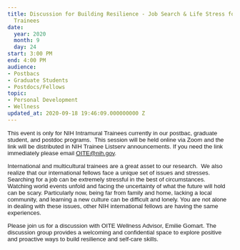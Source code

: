 ```yaml
---
title: Discussion for Building Resilience - Job Search & Life Stress for International
  Trainees
date:
  year: 2020
  month: 9
  day: 24
start: 3:00 PM
end: 4:00 PM
audience:
- Postbacs
- Graduate Students
- Postdocs/Fellows
topic:
- Personal Development
- Wellness
updated_at: 2020-09-18 19:46:09.000000000 Z
---
```

<span style="font-family: arial, helvetica, sans-serif; font-size:
10pt;">This event is only for NIH Intramural Trainees currently in our
postbac, graduate student, and postdoc programs.  This session will be
held online via Zoom and the link will be distributed in NIH Trainee
Listserv announcements. If you need the link immediately please email
OITE@nih.gov. </span>

<span style="font-family: arial, helvetica, sans-serif; font-size:
10pt;">International and multicultural trainees are a great asset to our
research.  We also realize that our international fellows face a unique
set of issues and stresses. Searching for a job can be extremely
stressful in the best of circumstances.  Watching world events unfold
and facing the uncertainty of what the future will hold can be
scary. Particularly now, being far from family and home, lacking a local
community, and learning a new culture can be difficult and lonely. You
are not alone in dealing with these issues, other NIH international
fellows are having the same experiences. </span>

<span style="font-family: arial, helvetica, sans-serif; font-size:
10pt;">Please join us for a discussion with OITE Wellness Advisor,
Emilie Gomart. The discussion group provides a welcoming and
confidential space to explore positive and proactive ways to build
resilience and self-care skills.</span>
